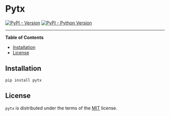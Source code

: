 # Pytx

[![PyPI - Version](https://img.shields.io/pypi/v/pytx.svg)](https://pypi.org/project/pytx)
[![PyPI - Python Version](https://img.shields.io/pypi/pyversions/pytx.svg)](https://pypi.org/project/pytx)

-----

**Table of Contents**

- [Installation](#installation)
- [License](#license)

## Installation

```console
pip install pytx
```

## License

`pytx` is distributed under the terms of the [MIT](https://spdx.org/licenses/MIT.html) license.
